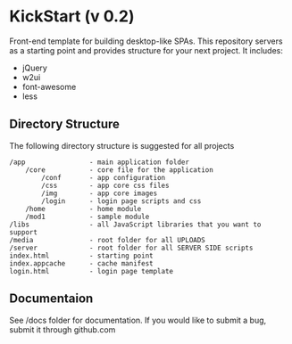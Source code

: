 KickStart (v 0.2)
==================

Front-end template for building desktop-like SPAs. This repository servers as a 
starting point and provides structure for your next project. It includes:

- jQuery
- w2ui
- font-awesome
- less

Directory Structure
--------------------

The following directory structure is suggested for all projects

	/app                - main application folder
	    /core           - core file for the application
	        /conf	    - app configuration
	        /css        - app core css files
	        /img        - app core images
	        /login      - login page scripts and css
	    /home           - home module
	    /mod1           - sample module
	/libs               - all JavaScript libraries that you want to support
	/media              - root folder for all UPLOADS
	/server             - root folder for all SERVER SIDE scripts
	index.html          - starting point
	index.appcache      - cache manifest
	login.html          - login page template

Documentaion
--------------------

See /docs folder for documentation. If you would like to submit a bug, submit it through github.com

